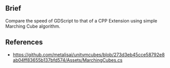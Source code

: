 ## Brief

Compare the speed of GDScript to that of a CPP Extension using simple Marching Cube algorithm.

## References
* https://github.com/metalisai/unitymcubes/blob/273d3eb45cce58792e8ab04ff83655b137bfd574/Assets/MarchingCubes.cs
